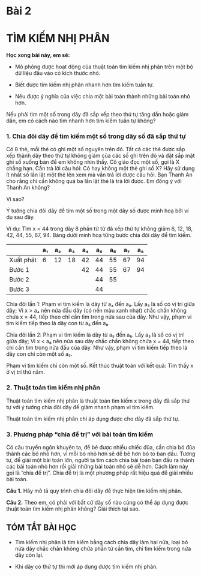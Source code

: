 # Bài 2

# TÌM KIẾM NHỊ PHÂN

**Học xong bài này, em sẽ:**

* Mô phỏng được hoạt động của thuật toán tìm kiếm nhị phân trên một bộ dữ liệu đầu vào có kích thước nhỏ.

* Biết được tìm kiếm nhị phân nhanh hơn tìm kiếm tuần tự.

* Nêu được ý nghĩa của việc chia một bài toán thành những bài toán nhỏ hơn.


Nếu phải tìm một số trong dãy đã sắp xếp theo thứ tự tăng dần hoặc giảm dần, em có cách nào tìm nhanh hơn tìm kiếm tuần tự không?

### 1. Chia đôi dãy để tìm kiếm một số trong dãy số đã sắp thứ tự

Có 8 thẻ, mỗi thẻ có ghi một số nguyên trên đó. Tất cả các thẻ được sắp xếp thành dãy theo thứ tự không giảm của các số ghi trên đó và đặt sắp mặt ghi số xuống bàn để em không nhìn thấy. Cô giáo đọc một số, gọi là X chẳng hạn. Cần trả lời câu hỏi: Có hay không một thẻ ghi số X? Hãy sử dụng ít nhất số lần lật một thẻ lên xem mà vẫn trả lời được câu hỏi. Bạn Thanh An cho rằng chỉ cần không quá ba lần lật thẻ là trả lời được. Em đồng ý với Thanh An không?

Vì sao?

Ý tưởng chia đôi dãy để tìm một số trong một dãy số được minh hoạ bởi ví dụ sau đây.

Ví dụ: Tìm x = 44 trong dãy 8 phần tử từ đã xếp thứ tự không giảm 6, 12, 18, 42, 44, 55, 67, 94. Bảng dưới minh hoạ từng bước chia đôi dãy để tìm kiếm.

| | a₁ | a₂ | a₃ | a₄ | a₅ | a₆ | a₇ | a₈ |
|---|---|---|---|---|---|---|---|---|
| Xuất phát | 6 | 12 | 18 | 42 | 44 | 55 | 67 | 94 |
| Bước 1 | | | | 42 | 44 | 55 | 67 | 94 |
| Bước 2 | | | | | 44 | 55 | | |
| Bước 3 | | | | | 44 | | | |

Chia đôi lần 1: Phạm vi tìm kiếm là dãy từ a₄ đến a₈. Lấy a₅ là số có vị trí giữa dãy; Vì x > a₄ nên nửa đầu dãy (có nền màu xanh nhạt) chắc chắn không chứa x = 44, tiếp theo chỉ cần tìm trong nửa sau của dãy. Như vậy, phạm vi tìm kiếm tiếp theo là dãy con từ a₅ đến a₈.

Chia đôi lần 2: Phạm vi tìm kiếm là dãy từ a₅ đến a₆. Lấy a₅ là số có vị trí giữa dãy; Vì x < a₆ nên nửa sau dãy chắc chắn không chứa x = 44, tiếp theo chỉ cần tìm trong nửa đầu của dãy. Như vậy, phạm vi tìm kiếm tiếp theo là dãy con chỉ còn một số a₅.

Phạm vi tìm kiếm chỉ còn một số. Kết thúc thuật toán với kết quả: Tìm thấy x ở vị trí thứ năm.

### 2. Thuật toán tìm kiếm nhị phân

Thuật toán tìm kiếm nhị phân là thuật toán tìm kiếm x trong dãy đã sắp thứ tự với ý tưởng chia đôi dãy để giảm nhanh phạm vi tìm kiếm.

Thuật toán tìm kiếm nhị phân chỉ áp dụng được cho dãy đã sắp thứ tự.

### 3. Phương pháp “chia để trị” với bài toán tìm kiếm

Có câu truyền ngôn khuyên ta, để bẻ được nhiều chiếc đũa, cần chia bó đũa thành các bó nhỏ hơn, vì mỗi bó nhỏ hơn sẽ dễ bẻ hơn bó to ban đầu. Tương tự, để giải một bài toán lớn, người ta tìm cách chia bài toán ban đầu ra thành các bài toán nhỏ hơn rồi giải những bài toán nhỏ sẽ dễ hơn. Cách làm này gọi là “chia để trị”. Chia để trị là một phương pháp rất hiệu quả để giải nhiều bài toán.

**Câu 1.** Hãy mô tả quy trình chia đôi dãy để thực hiện tìm kiếm nhị phân.

**Câu 2.** Theo em, có phải với bất cứ dãy số nào cũng có thể áp dụng được thuật toán tìm kiếm nhị phân không? Giải thích tại sao.

## TÓM TẮT BÀI HỌC

* Tìm kiếm nhị phân là tìm kiếm bằng cách chia dãy làm hai nửa, loại bỏ nửa dãy chắc chắn không chứa phần tử cần tìm, chỉ tìm kiếm trong nửa dãy còn lại.

* Khi dãy có thứ tự thì mới áp dụng được tìm kiếm nhị phân.
